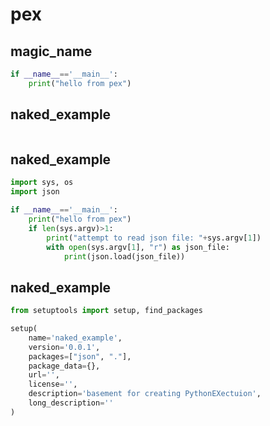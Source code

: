 # pex

## magic_name

<!-- MARKDOWN-AUTO-DOCS:START (CODE:src=../../python/pex/magic_name/__main__.py) -->
<!-- The below code snippet is automatically added from ../../python/pex/magic_name/__main__.py -->
```py
if __name__=='__main__':
    print("hello from pex")
```
<!-- MARKDOWN-AUTO-DOCS:END -->



## naked_example

<!-- MARKDOWN-AUTO-DOCS:START (CODE:src=../../python/pex/naked_example/__init__.py) -->
<!-- The below code snippet is automatically added from ../../python/pex/naked_example/__init__.py -->
```py

```
<!-- MARKDOWN-AUTO-DOCS:END -->



## naked_example

<!-- MARKDOWN-AUTO-DOCS:START (CODE:src=../../python/pex/naked_example/main.py) -->
<!-- The below code snippet is automatically added from ../../python/pex/naked_example/main.py -->
```py
import sys, os
import json

if __name__=='__main__':
    print("hello from pex")
    if len(sys.argv)>1:
        print("attempt to read json file: "+sys.argv[1])
        with open(sys.argv[1], "r") as json_file:
            print(json.load(json_file))
```
<!-- MARKDOWN-AUTO-DOCS:END -->



## naked_example

<!-- MARKDOWN-AUTO-DOCS:START (CODE:src=../../python/pex/naked_example/setup.py) -->
<!-- The below code snippet is automatically added from ../../python/pex/naked_example/setup.py -->
```py
from setuptools import setup, find_packages

setup(
    name='naked_example',
    version='0.0.1',
    packages=["json", "."],
    package_data={},
    url='',
    license='',
    description='basement for creating PythonEXectuion',
    long_description=''
)
```
<!-- MARKDOWN-AUTO-DOCS:END -->


